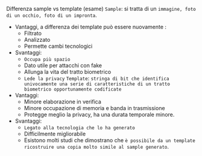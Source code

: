 Differenza sample vs template (esame)
`Sample`: si tratta di un `immagine, foto di un occhio, foto di un impronta`.
- Vantaggi, a differenza dei template può essere nuovamente :
	- Filtrato
	- Analizzato
	- Permette cambi tecnologici
- Svantaggi:
	- `Occupa più spazio`
	- Dato utile per attacchi con fake
	- Allunga la vita del tratto biometrico
	- `Lede la privacy`
`Template`: `stringa di bit che identifica univocamente una serie di caratteristiche di un tratto biometrico opportunamente codificate`
- Vantaggi:
	- Minore elaborazione in verifica
	- Minore occupazione di memoria e banda in trasmissione
	- Protegge meglio la privacy, ha una durata temporale minore.
- Svantaggi:
	- `Legato alla tecnologia che lo ha generato`
	- Difficilmente migliorabile
	- Esistono molti studi che dimostrano che `è possibile da un template ricostruire una copia molto simile al sample generato`.